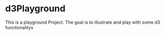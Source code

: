 # d3Playground

This is a playground Project. The goal is to illustrate and play with some d3 functionalitys
